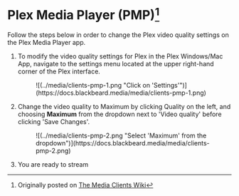 # Plex Media Player (PMP)[^1]

Follow the steps below in order to change the Plex video quality settings on the Plex Media Player app.

1. To modify the video quality settings for Plex in the Plex Windows/Mac App, navigate to the settings menu located at the upper right-hand corner of the Plex interface.
    
    <figure markdown>
    ![(../media/clients-pmp-1.png "Click on 'Settings'")](https://docs.blackbeard.media/media/clients-pmp-1.png)
      <figcaption></figcaption>
    </figure>
    
2. Change the video quality to Maximum by clicking Quality on the left, and choosing **Maximum** from the dropdown next to 'Video quality' before clicking 'Save Changes'.
    
    <figure markdown>
    ![(../media/clients-pmp-2.png "Select 'Maximum' from the dropdown")](https://docs.blackbeard.media/media/clients-pmp-2.png)
      <figcaption></figcaption>
    </figure>
    
3. You are ready to stream

[^1]: Originally posted on [The Media Clients Wiki](https://mediaclients.wiki/)

